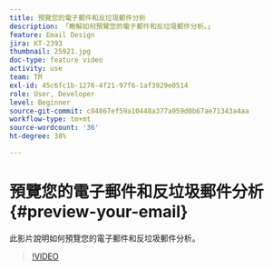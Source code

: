 ```yaml
---
title: 預覽您的電子郵件和反垃圾郵件分析
description: 「瞭解如何預覽您的電子郵件和反垃圾郵件分析。」
feature: Email Design
jira: KT-2393
thumbnail: 25921.jpg
doc-type: feature video
activity: use
team: TM
exl-id: 45c6fc1b-1276-4f21-97f6-1af3929e0514
role: User, Developer
level: Beginner
source-git-commit: c84867ef59a10448a377a959d0b67ae71343a4aa
workflow-type: tm+mt
source-wordcount: '36'
ht-degree: 38%

---
```


# 預覽您的電子郵件和反垃圾郵件分析{#preview-your-email}

此影片說明如何預覽您的電子郵件和反垃圾郵件分析。

>[!VIDEO](https://video.tv.adobe.com/v/25921?quality=12&learn=on)
